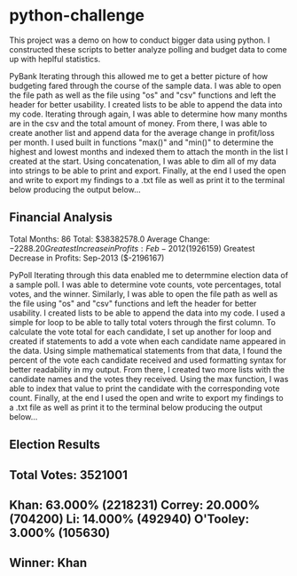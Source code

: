 # python-challenge

This project was a demo on how to conduct bigger data using python. I constructed these scripts to better analyze polling and budget data to come up with heplful statistics.

PyBank
Iterating through this allowed me to get a better picture of how budgeting fared through the course of the sample data.
I was able to open the file path as well as the file using "os" and "csv" functions and left the header for better usability.
I created lists to be able to append the data into my code.
Iterating through again, I was able to determine how many months are in the csv and the total amount of money.
From there, I was able to create another list and append data for the average change in profit/loss per month.
I used built in functions "max()" and "min()" to determine the highest and lowest months and indexed them to attach the month in the list I created at the start.
Using concatenation, I was able to dim all of my data into strings to be able to print and export.
Finally, at the end I used the open and write to export my findings to a .txt file as well as print it to the terminal below producing the output below...

Financial Analysis
--------------------
Total Months: 86
Total: $38382578.0
Average Change: $-2288.20
Greatest Increase in Profits: Feb-2012 ($1926159)
Greatest Decrease in Profits: Sep-2013 ($-2196167)


PyPoll
Iterating through this data enabled me to determmine election data of a sample poll.
I was able to determine vote counts, vote percentages, total votes, and the winner.
Similarly, I was able to open the file path as well as the file using "os" and "csv" functions and left the header for better usability. I created lists to be able to append the data into my code.
I used a simple for loop to be able to tally total voters through the first column.
To calculate the vote total for each candidate, I set up another for loop and created if statements to add a vote when each candidate name appeared in the data.
Using simple mathematical statements from that data, I found the percent of the vote each candidate received and used formatting syntax for better readability in my output.
From there, I created two more lists with the candidate names and the votes they received.
Using the max function, I was able to index that value to print the candidate with the corresponding vote count.
Finally, at the end I used the open and write to export my findings to a .txt file as well as print it to the terminal below producing the output below...

Election Results
--------------------
Total Votes: 3521001
--------------------
Khan: 63.000% (2218231)
Correy: 20.000% (704200)
Li: 14.000% (492940)
O'Tooley: 3.000% (105630)
--------------------
Winner: Khan
--------------------
